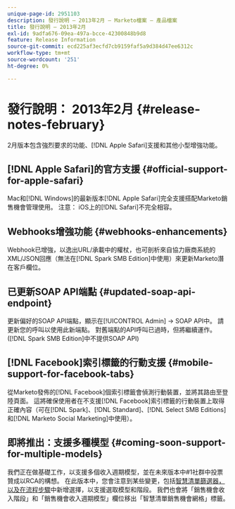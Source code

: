```yaml
---
unique-page-id: 2951103
description: 發行說明 — 2013年2月 — Marketo檔案 — 產品檔案
title: 發行說明 — 2013年2月
exl-id: 9adfa676-09ea-497a-bcce-42300848b9d8
feature: Release Information
source-git-commit: ecd225af3ecfd7cb9159faf5a9d384d47ee6312c
workflow-type: tm+mt
source-wordcount: '251'
ht-degree: 0%

---
```


# 發行說明： 2013年2月 {#release-notes-february}

2月版本包含強烈要求的功能、[!DNL Apple Safari]支援和其他小型增強功能。

## [!DNL Apple Safari]的官方支援 {#official-support-for-apple-safari}

Mac和[!DNL Windows]的最新版本[!DNL Apple Safari]完全支援搭配Marketo銷售機會管理使用。 注意： iOS上的[!DNL Safari]不完全相容。

## Webhooks增強功能 {#webhooks-enhancements}

Webhook已增強，以逸出URL/承載中的權杖，也可剖析來自協力廠商系統的XML/JSON回應（無法在[!DNL Spark SMB Edition]中使用）來更新Marketo潛在客戶欄位。

## 已更新SOAP API端點 {#updated-soap-api-endpoint}

更新偏好的SOAP API端點，顯示在[!UICONTROL Admin] -> SOAP API中。 請更新您的呼叫以使用此新端點。 對舊端點的API呼叫已過時，但將繼續運作。 ([!DNL Spark SMB Edition]中不提供SOAP API)

## [!DNL Facebook]索引標籤的行動支援 {#mobile-support-for-facebook-tabs}

從Marketo發佈的[!DNL Facebook]個索引標籤會偵測行動裝置，並將其路由至登陸頁面。 這將確保使用者在不支援[!DNL Facebook]索引標籤的行動裝置上取得正確內容（可在[!DNL Spark]、[!DNL Standard]、[!DNL Select SMB Editions]和[!DNL Marketo Social Marketing]中使用）。

## 即將推出：支援多種模型 {#coming-soon-support-for-multiple-models}

我們正在做基礎工作，以支援多個收入週期模型，並在未來版本中#1社群中投票贊成以RCA的構想。 在此版本中，您會注意到某些變更，包括[智慧清單篩選器，以及在流程步驟](/help/marketo/product-docs/reporting/revenue-cycle-analytics/revenue-cycle-models/find-all-leads-in-a-revenue-cycle-model.md)中新增選擇，以支援選取模型和階段。 我們也會將「銷售機會收入階段」和「銷售機會收入週期模型」欄位移出「智慧清單銷售機會網格」標籤。
